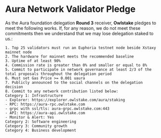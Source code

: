 
# Aura Network Validator Pledge

As the Aura foundation delegation **Round 3** receiver, **Owlstake** pledges to meet the following works. If, for any reason, we do not meet these commitments then we understand that we may lose delegation staked to us.:

    1. Top 25 validators must run an Euphoria testnet node beside Xstaxy mainnet node
    2. The hardware for mainnet meets the recommended baseline    
    3. Uptime of at least 90%
    4. Commission rate is greater than 0% and smaller or equal to 8%
    5. Commit to participate in network governance at least 2/3 of the total proposals throughout the delegation period
    6. Must set Gas Price >= 0.001 uaura
    7. Publicly announced to the social channels on the delegation decision
    8. Commit to any network contribution listed below:
    Category 1: Infrastructure
    - Explorer: https://explorer.owlstake.com/aura/staking
    - RPC: https://aura-rpc.owlstake.com
    - grpc with ssl/tls: aura-grpc.owlstake.com:443
    - API: https://aura-api.owlstake.com
    - Monitor & Alert: Yes
    Category 2: Software engineering
    Category 3: Community growth
    Category 4: Business development
